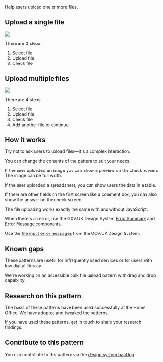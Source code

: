 Help users upload one or more files.

## Upload a single file

<img src="/public/images/patterns/upload-file-single.png">

There are 3 steps:

1. Select file
2. Upload file
3. Check file

## Upload multiple files

<img src="/public/images/patterns/upload-file-multiple.png">

There are 4 steps:

1. Select file
2. Upload file
3. Check file
4. Add another file or continue

## How it works

Try not to ask users to upload files—it's a complex interaction.

You can change the contents of the pattern to suit your needs.

If the user uploaded an image you can show a preview on the check screen. The image can be full width.

If the user uploaded a spreadsheet, you can show users the data in a table.

If there are other fields on the first screen like a comment box, you can also show the answer on the check screen.

The file uploading works exactly the same with and without JavaScript.

When there's an error, use the GOV.UK Design System [Error Summary](https://design-system.service.gov.uk/components/error-summary/) and [Error Message](https://design-system.service.gov.uk/components/error-message/) components.

Use the [file input error messages](https://design-system.service.gov.uk/components/file-upload/#error-messages) from the GOV.UK Design System.

## Known gaps

These patterns are useful for infrequently used services or for users with low digital literacy.

We're working on an accessible bulk file upload pattern with drag and drop capability.

## Research on this pattern

The basis of these patterns have been used successfully at the Home Office. We have adopted and tweaked the patterns.

If you have used these patterns, get in touch to share your research findings.

## Contribute to this pattern

You can contribute to this pattern via the [design system backlog](https://github.com/ministryofjustice/mojdt-design-system-backlog/)
